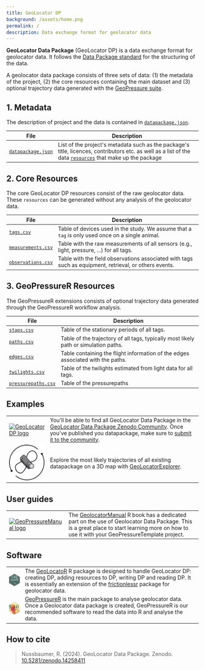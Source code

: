 ```yaml
---
title: GeoLocator DP
background: /assets/home.png
permalink: /
description: Data exchange format for geolocator data
---
```


**GeoLocator Data Package** (GeoLocator DP) is a data exchange format for geolocator data. It follows the [Data Package standard](https://datapackage.org/standard/data-package/) for the structuring of the data.

A geolocator data package consists of three sets of data: (1) the metadata of the project, (2) the core resources containing the main dataset and (3) optional trajectory data generated with the [GeoPressure suite](https://raphaelnussbaumer.com/GeoPressureManual/#the-geopressure-suite).

## 1. Metadata

The description of project and the data is contained in [`datapackage.json`](https://raphaelnussbaumer.com/GeoLocator-DP/datapackage/).

| File                                                                           | Description                                                                                                                                                                                                   |
| ------------------------------------------------------------------------------ | ------------------------------------------------------------------------------------------------------------------------------------------------------------------------------------------------------------- |
| [`datapackage.json`](https://raphaelnussbaumer.com/GeoLocator-DP/datapackage/) | List of the project's metadata such as the package's title, licences, contributors etc. as well as a list of the data [`resources`](https://datapackage.org/standard/data-resource/) that make up the package |

## 2. Core Resources

The core GeoLocator DP resources consist of the raw geolocator data. These `resources` can be generated without any analysis of the geolocator data.

| File                                                                                 | Description                                                                                            |
| ------------------------------------------------------------------------------------ | ------------------------------------------------------------------------------------------------------ |
| [`tags.csv`](https://raphaelnussbaumer.com/GeoLocator-DP/core/tags/)                 | Table of devices used in the study. We assume that a `tag` is only used once on a single animal.       |
| [`measurements.csv`](https://raphaelnussbaumer.com/GeoLocator-DP/core/measurements/) | Table with the raw measurements of all sensors (e.g., light, pressure, ...) for all tags.              |
| [`observations.csv`](https://raphaelnussbaumer.com/GeoLocator-DP/core/observations/) | Table with the field observations associated with tags such as equipment, retrieval, or others events. |

## 3. GeoPressureR Resources

The GeoPressureR extensions consists of optional trajectory data generated through the GeoPressureR workflow analysis[](https://raphaelnussbaumer.com/GeoPressureManual/geopressuretemplate-workflow.html).

| File                                                                                          | Description                                                                          |
| --------------------------------------------------------------------------------------------- | ------------------------------------------------------------------------------------ |
| [`staps.csv`](https://raphaelnussbaumer.com/GeoLocator-DP/geopressurer/staps)                 | Table of the stationary periods of all tags.                                         |
| [`paths.csv`](https://raphaelnussbaumer.com/GeoLocator-DP/geopressurer/paths)                 | Table of the trajectory of all tags, typically most likely path or simulation paths. |
| [`edges.csv`](https://raphaelnussbaumer.com/GeoLocator-DP/geopressurer/edges)                 | Table containing the flight information of the edges associated with the paths.      |
| [`twilights.csv`](https://raphaelnussbaumer.com/GeoLocator-DP/geopressurer/twilights)         | Table of the twilights estimated from light data for all tags.                       |
| [`pressurepaths.csv`](https://raphaelnussbaumer.com/GeoLocator-DP/geopressurer/pressurepaths) | Table of the pressurepaths                                                           |

## Examples

<table>
    <tr style="border-top-width: 1px;">
        <td>
            <a href="https://zenodo.org/communities/geolocator-dp/"><img src="/assets/logo.png" width="100px" alt="GeoLocator DP logo"/> </a>
        </td>
        <td>
            You'll be able to find all GeoLocator Data Package in the <a href="https://zenodo.org/communities/geolocator-dp/">GeoLocator Data Package Zenodo Community</a>. Once you've published you datapackage, make sure to <a href="https://help.zenodo.org/docs/share/submit-to-community/">submit it to the community</a>.
        </td>
    </tr>
    <tr>
        <td>
            <a href="https://raphaelnussbaumer.com/GeoLocatorExplorer/"><img src="/assets/logo_geolocatorexplorer.svg" width="100px" alt="GeoLocatorExplorer logo"/> </a>
        </td>
        <td>
            Explore the most likely trajectories of all existing datapackage on a 3D map with <a href="https://raphaelnussbaumer.com/GeoLocatorExplorer/">GeoLocatorExplorer</a>.
        </td>
    </tr>
</table>

## User guides

<table>
    <tr style="border-top-width: 1px;">
        <td>
            <a href="https://raphaelnussbaumer.com/GeoPressureManual/geolocator-intro.html"><img src="/assets/cover_geopressuremanual.png" width="100px" alt="GeoPressureManual logo"/></a>
        </td>
        <td>
            The <a href="https://raphaelnussbaumer.com/GeoPressureManual/geolocator-intro.html">GeolocatorManual</a> R book has a dedicated part on the use of Geolocator Data Package. This is a great place to start learning more on how to use it with your GeoPressureTemplate project.
        </td>
    </tr>
</table>

## Software

<table >
    <tr style="border-top-width: 1px;">
        <td>
            <a href="https://raphaelnussbaumer.com/GeoLocatoR/"><img src="/assets/logo_geolocator.png" width="100px" alt="GeoLocatoR logo"/></a>
        </td>
        <td>
            The <a href="https://raphaelnussbaumer.com/GeoLocatoR/">GeoLocatoR</a> R package is designed to handle GeoLocator DP: creating DP, adding resources to DP, writing DP and reading DP. It is essentially an extension of the <a href="https://docs.ropensci.org/frictionless/">frictionlessr</a> package for geolocator data.
        </td>
    </tr>
    <tr>
        <td><a href="https://raphaelnussbaumer.com/GeoPressureR/"><img src="/assets/logo_geopressurer.png" width="100px" alt="GeoPressureR logo"/></a></td>
        <td>
            <a href="https://raphaelnussbaumer.com/GeoPressureR/">GeoPressureR</a> is the main package to analyse geolocator data. Once a Geolocator data package is created, GeoPressureR is our recommended software to read the data into R and analyse the data.
        </td>
    </tr>
</table>

## How to cite

> Nussbaumer, R. (2024). GeoLocator Data Package. Zenodo. [10.5281/zenodo.14258411](https://doi.org/10.5281/zenodo.14258411)
